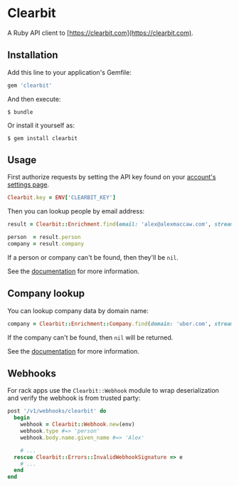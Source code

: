# Clearbit

A Ruby API client to [https://clearbit.com](https://clearbit.com).

## Installation

Add this line to your application's Gemfile:

``` ruby
gem 'clearbit'
```

And then execute:

    $ bundle

Or install it yourself as:

    $ gem install clearbit

## Usage

First authorize requests by setting the API key found on your [account's settings page](https://clearbit.com/keys).

``` ruby
Clearbit.key = ENV['CLEARBIT_KEY']
```

Then you can lookup people by email address:

``` ruby
result = Clearbit::Enrichment.find(email: 'alex@alexmaccaw.com', stream: true)

person  = result.person
company = result.company
```

If a person or company can't be found, then they'll be `nil`.

See the [documentation](https://clearbit.com/docs#person-api) for more information.

## Company lookup

You can lookup company data by domain name:

``` ruby
company = Clearbit::Enrichment::Company.find(domain: 'uber.com', stream: true)
```

If the company can't be found, then `nil` will be returned.

See the [documentation](https://clearbit.com/docs#company-api) for more information.

## Webhooks

For rack apps use the `Clearbit::Webhook` module to wrap deserialization and verify the webhook is from trusted party:

``` ruby
post '/v1/webhooks/clearbit' do
  begin
    webhook = Clearbit::Webhook.new(env)
    webhook.type #=> 'person'
    webhook.body.name.given_name #=> 'Alex'

    # ...
  rescue Clearbit::Errors::InvalidWebhookSignature => e
    # ...
  end
end
```
